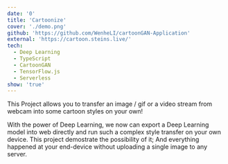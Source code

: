 ```yaml
---
date: '0'
title: 'Cartoonize'
cover: './demo.png'
github: 'https://github.com/WenheLI/cartoonGAN-Application'
external: 'https://cartoon.steins.live/'
tech:
  - Deep Learning
  - TypeScript
  - CartoonGAN
  - TensorFlow.js
  - Serverless
show: 'true'
---
```


This Project allows you to transfer an image / gif or a video stream from webcam into some cartoon styles on your own!

With the power of Deep Learning, we now can export a Deep Learning model into web directly and run such a complex style transfer on your own device. This project demostrate the possibility of it; And everything happened at your end-device without uploading a single image to any server.

